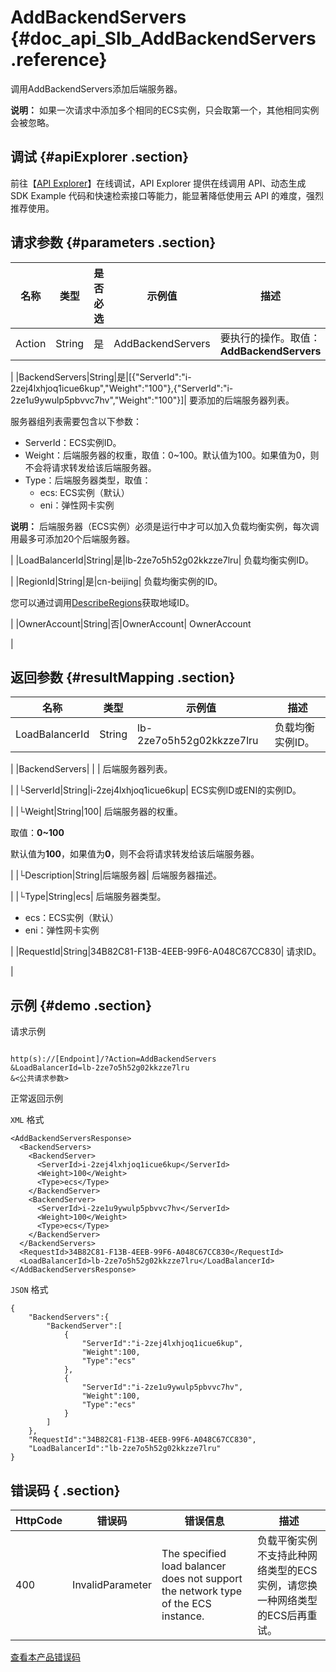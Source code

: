 # AddBackendServers {#doc_api_Slb_AddBackendServers .reference}

调用AddBackendServers添加后端服务器。

**说明：** 如果一次请求中添加多个相同的ECS实例，只会取第一个，其他相同实例会被忽略。

## 调试 {#apiExplorer .section}

前往【[API Explorer](https://api.aliyun.com/#product=Slb&api=AddBackendServers)】在线调试，API Explorer 提供在线调用 API、动态生成 SDK Example 代码和快速检索接口等能力，能显著降低使用云 API 的难度，强烈推荐使用。

## 请求参数 {#parameters .section}

|名称|类型|是否必选|示例值|描述|
|--|--|----|---|--|
|Action|String|是|AddBackendServers| 要执行的操作。取值：**AddBackendServers**

 |
|BackendServers|String|是|\[\{"ServerId":"i-2zej4lxhjoq1icue6kup","Weight":"100"\},\{"ServerId":"i-2ze1u9ywulp5pbvvc7hv","Weight":"100"\}\]| 要添加的后端服务器列表。

 服务器组列表需要包含以下参数：

 -   ServerId：ECS实例ID。
-   Weight：后端服务器的权重，取值：0~100。默认值为100。如果值为0，则不会将请求转发给该后端服务器。
-   Type：后端服务器类型，取值：
    -   ecs: ECS实例（默认）
    -   eni：弹性网卡实例

 **说明：** 后端服务器（ECS实例）必须是运行中才可以加入负载均衡实例，每次调用最多可添加20个后端服务器。

 |
|LoadBalancerId|String|是|lb-2ze7o5h52g02kkzze7lru| 负载均衡实例ID。

 |
|RegionId|String|是|cn-beijing| 负载均衡实例的ID。

 您可以通过调用[DescribeRegions](~~27584~~)获取地域ID。

 |
|OwnerAccount|String|否|OwnerAccount| OwnerAccount

 |

## 返回参数 {#resultMapping .section}

|名称|类型|示例值|描述|
|--|--|---|--|
|LoadBalancerId|String|lb-2ze7o5h52g02kkzze7lru| 负载均衡实例ID。

 |
|BackendServers| | | 后端服务器列表。

 |
|└ServerId|String|i-2zej4lxhjoq1icue6kup| ECS实例ID或ENI的实例ID。

 |
|└Weight|String|100| 后端服务器的权重。

 取值：**0~100**

 默认值为**100**，如果值为**0**，则不会将请求转发给该后端服务器。

 |
|└Description|String|后端服务器| 后端服务器描述。

 |
|└Type|String|ecs| 后端服务器类型。

 -   ecs：ECS实例（默认）
-   eni：弹性网卡实例

 |
|RequestId|String|34B82C81-F13B-4EEB-99F6-A048C67CC830| 请求ID。

 |

## 示例 {#demo .section}

请求示例

``` {#request_demo}

http(s)://[Endpoint]/?Action=AddBackendServers
&LoadBalancerId=lb-2ze7o5h52g02kkzze7lru
&<公共请求参数>

```

正常返回示例

`XML` 格式

``` {#xml_return_success_demo}
<AddBackendServersResponse>
  <BackendServers>
    <BackendServer>
      <ServerId>i-2zej4lxhjoq1icue6kup</ServerId>
      <Weight>100</Weight>
      <Type>ecs</Type>
    </BackendServer>
    <BackendServer>
      <ServerId>i-2ze1u9ywulp5pbvvc7hv</ServerId>
      <Weight>100</Weight>
      <Type>ecs</Type>
    </BackendServer>
  </BackendServers>
  <RequestId>34B82C81-F13B-4EEB-99F6-A048C67CC830</RequestId>
  <LoadBalancerId>lb-2ze7o5h52g02kkzze7lru</LoadBalancerId>
</AddBackendServersResponse>

```

`JSON` 格式

``` {#json_return_success_demo}
{
	"BackendServers":{
		"BackendServer":[
			{
				"ServerId":"i-2zej4lxhjoq1icue6kup",
				"Weight":100,
				"Type":"ecs"
			},
			{
				"ServerId":"i-2ze1u9ywulp5pbvvc7hv",
				"Weight":100,
				"Type":"ecs"
			}
		]
	},
	"RequestId":"34B82C81-F13B-4EEB-99F6-A048C67CC830",
	"LoadBalancerId":"lb-2ze7o5h52g02kkzze7lru"
}
```

## 错误码 { .section}

|HttpCode|错误码|错误信息|描述|
|--------|---|----|--|
|400|InvalidParameter|The specified load balancer does not support the network type of the ECS instance.|负载平衡实例不支持此种网络类型的ECS实例，请您换一种网络类型的ECS后再重试。|

[查看本产品错误码](https://error-center.aliyun.com/status/product/Slb)


